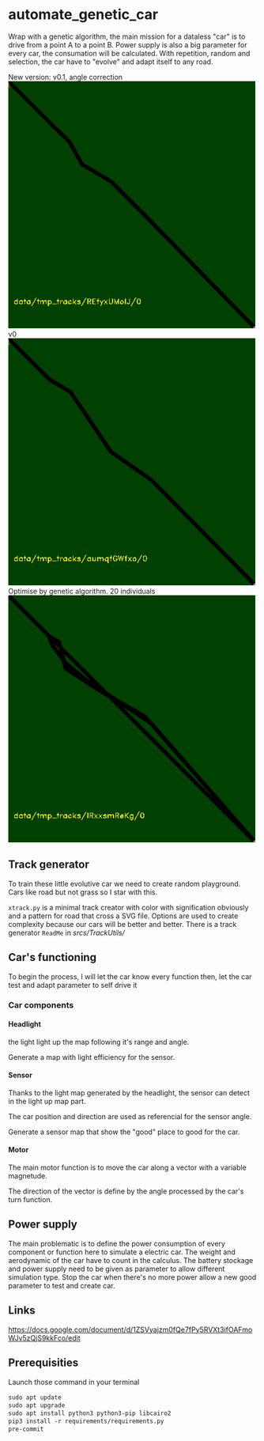 # automate_genetic_car

Wrap with a genetic algorithm, the main mission for a dataless "car" is to drive from a point A to a point B.
Power supply is also a big parameter for every car, the consumation will be calculated.
With repetition, random and selection, the car have to "evolve" and adapt itself to any road.

New version: v0.1, angle correction
![Example1](https://github.com/xaviave/automate_genetic_car/blob/main/data/readme/example_v0.1.gif)
v0
![Example](https://github.com/xaviave/automate_genetic_car/blob/main/data/readme/example_v0.gif)
Optimise by genetic algorithm. 20 individuals
![Example_genetic](https://github.com/xaviave/automate_genetic_car/blob/main/data/readme/example_genetic.gif)


## Track generator

To train these little evolutive car we need to create random playground. Cars like road but not grass so I star with this.

`xtrack.py` is a minimal track creator with color with signification obviously and a pattern for road that cross a SVG file.
Options are used to create complexity because our cars will be better and better.
There is a track generator `ReadMe` in *srcs/TrackUtils/*

## Car's functioning

To begin the process, I will let the car know every function then, let the car test and adapt parameter to self drive it

### Car components

#### Headlight

the light light up the map following it's range and angle.

Generate a map with light efficiency for the sensor.

#### Sensor

Thanks to the light map generated by the headlight, the sensor can detect in the light up map part.

The car position and direction are used as referencial for the sensor angle.

Generate a sensor map that show the "good" place to good for the car. 

#### Motor

The main motor function is to move the car along a vector with a variable magnetude.

The direction of the vector is define by the angle processed by the car's turn function.

## Power supply

The main problematic is to define the power consumption of every component or function here to simulate a electric car.
The weight and aerodynamic of the car have to count in the calculus.
The battery stockage and power supply need to be given as parameter to allow different simulation type.
Stop the car when there's no more power allow a new good parameter to test and create car.

## Links

https://docs.google.com/document/d/1ZSVyajzm0fQe7fPy5RVXt3ifOAFmoWJv5zQjS9kkFco/edit

## Prerequisities

Launch those command in your terminal

    sudo apt update
    sudo apt upgrade
    sudo apt install python3 python3-pip libcairo2 
    pip3 install -r requirements/requirements.py
    pre-commit
